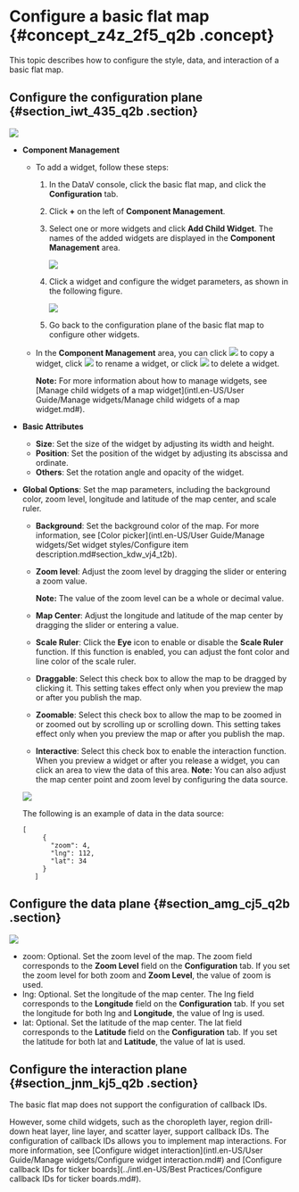 # Configure a basic flat map {#concept_z4z_2f5_q2b .concept}

This topic describes how to configure the style, data, and interaction of a basic flat map.

## Configure the configuration plane {#section_iwt_435_q2b .section}

![](http://static-aliyun-doc.oss-cn-hangzhou.aliyuncs.com/assets/img/16572/15580863558528_en-US.png)

-   **Component Management**
    -   To add a widget, follow these steps:
        1.  In the DataV console, click the basic flat map, and click the **Configuration** tab.
        2.  Click **+** on the left of **Component Management**.
        3.  Select one or more widgets and click **Add Child Widget**. The names of the added widgets are displayed in the **Component Management** area.

            ![](images/39963_en-US.png)

        4.  Click a widget and configure the widget parameters, as shown in the following figure.

            ![](http://static-aliyun-doc.oss-cn-hangzhou.aliyuncs.com/assets/img/16572/15580863558531_en-US.png)

        5.  Go back to the configuration plane of the basic flat map to configure other widgets.
    -   In the **Component Management** area, you can click ![](http://static-aliyun-doc.oss-cn-hangzhou.aliyuncs.com/assets/img/16572/155808635539964_en-US.png) to copy a widget, click ![](http://static-aliyun-doc.oss-cn-hangzhou.aliyuncs.com/assets/img/16572/155808635539965_en-US.png) to rename a widget, or click ![](http://static-aliyun-doc.oss-cn-hangzhou.aliyuncs.com/assets/img/16572/155808635639966_en-US.png) to delete a widget.

        **Note:** For more information about how to manage widgets, see [Manage child widgets of a map widget](intl.en-US/User Guide/Manage widgets/Manage child widgets of a map widget.md#).

-   **Basic Attributes**

    -   **Size**: Set the size of the widget by adjusting its width and height.
    -   **Position**: Set the position of the widget by adjusting its abscissa and ordinate.
    -   **Others**: Set the rotation angle and opacity of the widget.
-   **Global Options**: Set the map parameters, including the background color, zoom level, longitude and latitude of the map center, and scale ruler.

    -   **Background**: Set the background color of the map. For more information, see [Color picker](intl.en-US/User Guide/Manage widgets/Set widget styles/Configure item description.md#section_kdw_vj4_t2b).
    -   **Zoom level**: Adjust the zoom level by dragging the slider or entering a zoom value.

        **Note:** The value of the zoom level can be a whole or decimal value.

    -   **Map Center**: Adjust the longitude and latitude of the map center by dragging the slider or entering a value.
    -   **Scale Ruler**: Click the **Eye** icon to enable or disable the **Scale Ruler** function. If this function is enabled, you can adjust the font color and line color of the scale ruler.
    -   **Draggable**: Select this check box to allow the map to be dragged by clicking it. This setting takes effect only when you preview the map or after you publish the map.
    -   **Zoomable**: Select this check box to allow the map to be zoomed in or zoomed out by scrolling up or scrolling down. This setting takes effect only when you preview the map or after you publish the map.
    -   **Interactive**: Select this check box to enable the interaction function. When you preview a widget or after you release a widget, you can click an area to view the data of this area.
    **Note:** You can also adjust the map center point and zoom level by configuring the data source.

    ![](http://static-aliyun-doc.oss-cn-hangzhou.aliyuncs.com/assets/img/16572/15580863568529_en-US.png)

    The following is an example of data in the data source:

    ```
    [
         {
           "zoom": 4,
           "lng": 112,
           "lat": 34
         }
       ]
    ```


## Configure the data plane {#section_amg_cj5_q2b .section}

![](http://static-aliyun-doc.oss-cn-hangzhou.aliyuncs.com/assets/img/16572/15580863568530_en-US.png)

-   zoom: Optional. Set the zoom level of the map. The zoom field corresponds to the **Zoom Level** field on the **Configuration** tab. If you set the zoom level for both zoom and **Zoom Level**, the value of zoom is used.
-   lng: Optional. Set the longitude of the map center. The lng field corresponds to the **Longitude** field on the **Configuration** tab. If you set the longitude for both lng and **Longitude**, the value of lng is used.
-   lat: Optional. Set the latitude of the map center. The lat field corresponds to the **Latitude** field on the **Configuration** tab. If you set the latitude for both lat and **Latitude**, the value of lat is used.

## Configure the interaction plane {#section_jnm_kj5_q2b .section}

The basic flat map does not support the configuration of callback IDs.

However, some child widgets, such as the choropleth layer, region drill-down heat layer, line layer, and scatter layer, support callback IDs. The configuration of callback IDs allows you to implement map interactions. For more information, see [Configure widget interaction](intl.en-US/User Guide/Manage widgets/Configure widget interaction.md#) and [Configure callback IDs for ticker boards](../intl.en-US/Best Practices/Configure callback IDs for ticker boards.md#).


